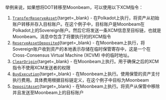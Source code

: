 举例来说，如果想将DOT转移至Moonbeam，可以使用以下XCM指令：

1. [`TransferReserveAsset`](https://github.com/paritytech/xcm-format#transferreserveasset){target=_blank} - 在Polkadot上执行，将资产从初始账户转移并存入目标账户。在这个例子中，目标账户是Moonbeam在Polkadot上的Sovereign账户。然后它将发送一条XCM信息至目标链，也就是Moonbeam。消息中包含了将要执行的的XCM指令
2. [`ReserveAssetDeposited`](https://github.com/paritytech/xcm-format#reserveassetdeposited-){target=_blank} - 在Moonbeam上执行，将Sovereign账户收到资产的本地表示存储在临时保管寄存中，这是一个在Cross-Consensus Virtual Machine (XCVM) 中的临时地址。
3. [`ClearOrigin`](https://github.com/paritytech/xcm-format#clearorigin){target=_blank} - 在Moonbeam上执行。用于确保之后的XCM指令不使用XCM发送者的权限
4. [`BuyExecution`](https://github.com/paritytech/xcm-format#buyexecution){target=_blank} - 在Moonbeam上执行。使用保管的资产支付执行费用。具体费用根据目标链定义，在这个例子中目标为Moonbeam
5. [`DepositAsset`](https://github.com/paritytech/xcm-format#depositasset){target=_blank} - 在Moonbeam上执行。将资产从保管中移除并且发送至Moonbeam上的目标账户